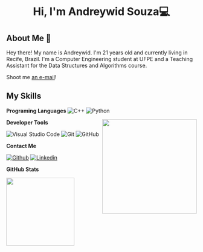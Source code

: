 <h1 align="center">Hi, I'm Andreywid Souza💻</h1>

## About Me :wave:

Hey there! My name is Andreywid. I'm 21 years old and currently living in Recife, Brazil.
I'm a Computer Engineering student at UFPE and a Teaching Assistant for the Data Structures and Algorithms course.

Shoot me [an e-mail](mailto:andreywid@gmail.com)! 

 ## My Skills

 **Programing Languages**
![C++](https://img.shields.io/badge/C%2B%2B-00599C?style=for-the-badge&logo=c%2B%2B)
![Python](https://img.shields.io/badge/Python-FFD43B?style=for-the-badge&logo=python)

<img align= "right" width= "250" src= "https://media2.giphy.com/media/v1.Y2lkPTc5MGI3NjExOGo0d3Rsc3l0ZmxydXl0MDF4eXY5N2x0aGRhYmZkaDIybTlubjM2OSZlcD12MV9pbnRlcm5hbF9naWZfYnlfaWQmY3Q9cw/Ex9YxMm0JBCpooHqEQ/giphy.webp"/>

**Developer Tools**

![Visual Studio Code](https://img.shields.io/badge/-Visual%20Studio%20Code-333333?style=flat&logo=visual-studio-code&logoColor=007ACC)
![Git](https://img.shields.io/badge/-Git-333333?style=flat&logo=git)
![GitHub](https://img.shields.io/badge/-GitHub-333333?style=flat&logo=github)

**Contact Me**

[![Github](https://img.shields.io/badge/-Github-333?style=flat&logo=Github&logoColor=white)](https://github.com/Andreywid/Andreywid/)
[![Linkedin](https://img.shields.io/badge/-LinkedIn-blue?style=flat&logo=Linkedin&logoColor=white)](https://www.linkedin.com/in/andreywid-souza-85554b233/)

**GitHub Stats**

<a href="https://github.com/Andreywid" title="Status Andreywid">
  <img height="180em" src="https://github-readme-stats.vercel.app/api?username=Andreywid&theme=dracula&show_icons=true" />
</a>
